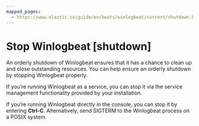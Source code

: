 ```yaml
---
mapped_pages:
  - https://www.elastic.co/guide/en/beats/winlogbeat/current/shutdown.html
---
```


# Stop Winlogbeat [shutdown]

An orderly shutdown of Winlogbeat ensures that it has a chance to clean up and close outstanding resources. You can help ensure an orderly shutdown by stopping Winlogbeat properly.

If you’re running Winlogbeat as a service, you can stop it via the service management functionality provided by your installation.

If you’re running Winlogbeat directly in the console, you can stop it by entering **Ctrl-C**. Alternatively, send SIGTERM to the Winlogbeat process on a POSIX system.

